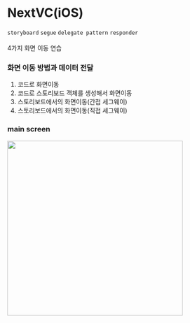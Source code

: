 # NextVC(iOS)

`storyboard` `segue` `delegate pattern` `responder`
<br><br>
4가지 화면 이동 연습<br>

### 화면 이동 방법과 데이터 전달

1. 코드로 화면이동
2. 코드로 스토리보드 객체를 생성해서 화면이동
3. 스토리보드에서의 화면이동(간접 세그웨이)
4. 스토리보드에서의 화면이동(직접 세그웨이)
   <br>

### main screen

<img src="" width="400"/>
